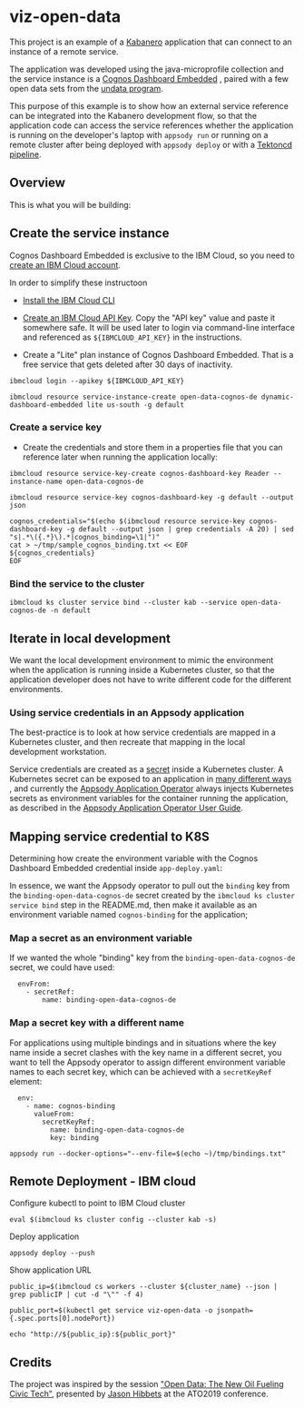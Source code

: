 # viz-open-data

This project is an example of a [Kabanero](https://kabanero.io) application that can connect to an instance of a remote service.

The application was developed using the java-microprofile collection and the service instance is a [Cognos Dashboard Embedded](https://www.ibm.com/us-en/marketplace/cognos-dashboard-embedded) , paired with a few open data sets from the [undata program](http://data.un.org/).

This purpose of this example is to show how an external service reference can be integrated into the Kabanero development flow, so that the application code can access the service references whether the application is running on the developer's laptop with `appsody run` or running on a remote cluster after being deployed with `appsody deploy` or with a [Tektoncd pipeline](https://github.com/tektoncd).

## Overview

This is what you will be building:


 

## Create the service instance

Cognos Dashboard Embedded is exclusive to the IBM Cloud, so you need to [create an IBM Cloud account](https://cloud.ibm.com/registration).

In order to simplify these instructoon 

- [Install the IBM Cloud CLI](https://cloud.ibm.com/docs/cli)

- [Create an IBM Cloud API Key](https://cloud.ibm.com/iam/apikeys). Copy the "API key" value and paste it somewhere safe. It will be used later to login via command-line interface and referenced as `${IBMCLOUD_API_KEY}` in the instructions. 

- Create a "Lite" plan instance of Cognos Dashboard Embedded. That is a free service that gets deleted after 30 days of inactivity.


```
ibmcloud login --apikey ${IBMCLOUD_API_KEY}
 
ibmcloud resource service-instance-create open-data-cognos-de dynamic-dashboard-embedded lite us-south -g default
```

### Create a service key

- Create the credentials and store them in a properties file that you can reference later when running the application locally:

```
ibmcloud resource service-key-create cognos-dashboard-key Reader --instance-name open-data-cognos-de 

ibmcloud resource service-key cognos-dashboard-key -g default --output json

cognos_credentials="$(echo $(ibmcloud resource service-key cognos-dashboard-key -g default --output json | grep credentials -A 20) | sed "s|.*\({.*}\).*|cognos_binding=\1|")"
cat > ~/tmp/sample_cognos_binding.txt << EOF
${cognos_credentials}
EOF
```

### Bind the service to the cluster

```
ibmcloud ks cluster service bind --cluster kab --service open-data-cognos-de -n default
```




## Iterate in local development

We want the local development environment to mimic the environment when the application is running inside a Kubernetes cluster, so that the application developer does not have to write different code for the different environments.

### Using service credentials in an Appsody application

The best-practice is to look at how service credentials are mapped in a Kubernetes cluster, and then recreate that mapping in the local development workstation.

Service credentials are created as a [secret](https://kubernetes.io/docs/concepts/configuration/secret/) inside a Kubernetes cluster. A Kubernetes secret can be exposed to an application in [many different ways](https://kubernetes.io/docs/concepts/configuration/secret/#using-secrets) , and currently the [Appsody Application Operator](https://github.com/appsody/appsody-operator) always injects Kubernetes secrets as environment variables for the container running the application, as described in the [Appsody Application Operator User Guide](https://github.com/appsody/appsody-operator/blob/master/doc/user-guide.md).

## Mapping service credential to K8S

Determining how create the environment variable with the Cognos Dashboard Embedded credential inside `app-deploy.yaml`:

In essence, we want the Appsody operator to pull out the `binding` key from the `binding-open-data-cognos-de` secret created by the `ibmcloud ks cluster service bind` step in the README.md, then make it available as an environment variable named `cognos-binding` for the application;

### Map a secret as an environment variable

If we wanted the whole "binding" key from the `binding-open-data-cognos-de` secret, we could have used:

```
  envFrom:
    - secretRef:
        name: binding-open-data-cognos-de
```

### Map a secret key with a different name

For applications using multiple bindings and in situations where the key name inside a secret clashes with the key name in a different secret, you want to tell the Appsody operator to assign different environment variable names to each secret key, which can be achieved with a `secretKeyRef` element: 

```
  env:
    - name: cognos-binding
      valueFrom:
        secretKeyRef:
          name: binding-open-data-cognos-de
          key: binding
```




```
appsody run --docker-options="--env-file=$(echo ~)/tmp/bindings.txt"
```



## Remote Deployment - IBM cloud



Configure kubectl to point to IBM Cloud cluster

```
eval $(ibmcloud ks cluster config --cluster kab -s)
```


 

Deploy application

```
appsody deploy --push
```


Show application URL

```
public_ip=$(ibmcloud cs workers --cluster ${cluster_name} --json | grep publicIP | cut -d "\"" -f 4)

public_port=$(kubectl get service viz-open-data -o jsonpath={.spec.ports[0].nodePort})

echo "http://${public_ip}:${public_port}"

```


## Credits

The project was inspired by the session ["Open Data: The New Oil Fueling Civic Tech"](https://allthingsopen.org/talk/open-data-the-new-oil-fueling-civic-tech/), presented by [Jason Hibbets](https://twitter.com/jhibbets) at the ATO2019 conference.